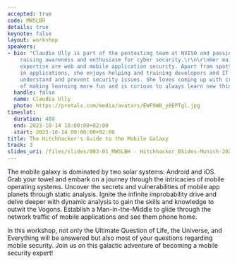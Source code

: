 ```yaml
---
accepted: true
code: MWSLBH
details: true
keynote: false
layout: workshop
speakers:
- bio: "Claudia Ully is part of the pentesting team at NVISO and passionate about
    raising awareness and enthusiasm for cyber security.​\r\n\r\n​Her main area of
    expertise are web and mobile application security. Apart from spotting vulnerabilities
    in applications, she enjoys helping and training developers and IT staff to better
    understand and prevent security issues. She loves coming up with creative ways
    of making learning more fun and is curious to always learn new things herself.​"
  handle: false
  name: Claudia Ully
  photo: https://pretalx.com/media/avatars/EWF9WB_y8EPTgl.jpg
timeslot:
  duration: 480
  end: 2023-10-14 18:00:00+02:00
  start: 2023-10-14 09:00:00+02:00
title: The Hitchhacker's Guide to the Mobile Galaxy
track: 3
slides_uri: /files/slides/003-01_MWSLBH - Hitchhacker_BSides-Munich-2023_Handout.pdf
---
```


The mobile galaxy is dominated by two solar systems: Android and iOS.
Grab your towel and embark on a journey through the intricacies of mobile operating systems.
Uncover the secrets and vulnerabilities of mobile app planets through static analysis.
Ignite the infinite improbability drive and delve deeper with dynamic analysis to gain the skills and knowledge to outwit the Vogons.
Establish a Man-in-the-Middle to glide through the network traffic of mobile applications and see them phone home.

In this workshop, not only the Ultimate Question of Life, the Universe, and Everything will be answered but also most of your questions regarding mobile security.
Join us on this galactic adventure of becoming a mobile security expert!